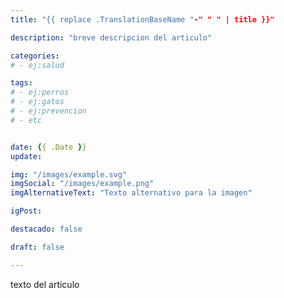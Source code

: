 ```yaml
---
title: "{{ replace .TranslationBaseName "-" " " | title }}"

description: "breve descripcion del articulo"

categories:
# - ej:salud

tags:
# - ej:perros
# - ej:gatos
# - ej:prevencion
# - etc


date: {{ .Date }}
update: 

img: "/images/example.svg"
imgSocial: "/images/example.png"
imgAlternativeText: "Texto alternativo para la imagen"

igPost: 

destacado: false

draft: false

---
```


texto del articulo